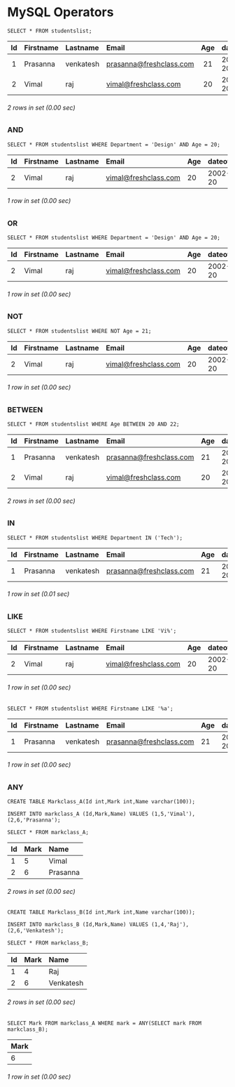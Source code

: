 # MySQL Operators

```syntax
SELECT * FROM studentslist;
```
| Id | Firstname | Lastname | Email                   | Age | dateofbirth | Department |
|:--:|:----------|:---------|:------------------------|:---:|:------------|:-----------|
|  1 | Prasanna  | venkatesh| prasanna@freshclass.com |  21 | 2001-01-20  | Tech       |
|  2 | Vimal     | raj      | vimal@freshclass.com    |  20 | 2002-01-20  | NULL       |

###### 2 rows in set (0.00 sec)

### AND

```syntax
SELECT * FROM studentslist WHERE Department = 'Design' AND Age = 20;
```
| Id | Firstname | Lastname | Email                | Age | dateofbirth | Department |
|:---|:----------|:---------|:---------------------|:----|:------------|:-----------|
|  2 | Vimal     | raj      | vimal@freshclass.com |  20 | 2002-01-20  | Design     |

###### 1 row in set (0.00 sec)

### OR

```syntax
SELECT * FROM studentslist WHERE Department = 'Design' AND Age = 20;
```
| Id | Firstname | Lastname | Email                | Age | dateofbirth | Department |
|:---|:----------|:---------|:---------------------|:----|:------------|:-----------|
|  2 | Vimal     | raj      | vimal@freshclass.com |  20 | 2002-01-20  | Design     |

###### 1 row in set (0.00 sec)

### NOT

```syntax
SELECT * FROM studentslist WHERE NOT Age = 21;
```
| Id | Firstname | Lastname | Email                | Age | dateofbirth | Department |
|:---|:----------|:---------|:---------------------|:----|:------------|:-----------|
|  2 | Vimal     | raj      | vimal@freshclass.com |  20 | 2002-01-20  | Design     |

###### 1 row in set (0.00 sec)

### BETWEEN

```syntax
SELECT * FROM studentslist WHERE Age BETWEEN 20 AND 22;
```
| Id | Firstname | Lastname | Email                   | Age | dateofbirth | Department |
|:---|:----------|:---------|:------------------------|:----|:------------|:-----------|
|  1 | Prasanna  | venkatesh| prasanna@freshclass.com |  21 | 2001-01-20  | Tech       |
|  2 | Vimal     | raj      | vimal@freshclass.com    |  20 | 2002-01-20  | Design     |

###### 2 rows in set (0.00 sec)

### IN

```syntax
SELECT * FROM studentslist WHERE Department IN ('Tech');
```
| Id | Firstname | Lastname | Email                   | Age | dateofbirth | Department |
|:---|:----------|:---------|:------------------------|:----|:------------|:-----------|
|  1 | Prasanna  | venkatesh| prasanna@freshclass.com |  21 | 2001-01-20  | Tech       |

###### 1 row in set (0.01 sec)

### LIKE

```syntax
SELECT * FROM studentslist WHERE Firstname LIKE 'Vi%';
```

| Id | Firstname | Lastname | Email                | Age | dateofbirth | Department |
|:---|:----------|:---------|:---------------------|:----|:------------|:-----------|
|  2 | Vimal     | raj      | vimal@freshclass.com |  20 | 2002-01-20  | Design     |

###### 1 row in set (0.00 sec)

```syntax
SELECT * FROM studentslist WHERE Firstname LIKE '%a';
```

| Id | Firstname | Lastname | Email                   | Age | dateofbirth | Department |
|:---|:----------|:---------|:------------------------|:----|:------------|:-----------|
|  1 | Prasanna  | venkatesh| prasanna@freshclass.com |  21 | 2001-01-20  | Tech       |

###### 1 row in set (0.00 sec)
### ANY
```syntax
CREATE TABLE Markclass_A(Id int,Mark int,Name varchar(100));
```
```syntax
INSERT INTO markclass_A (Id,Mark,Name) VALUES (1,5,'Vimal'),(2,6,'Prasanna');
```
```syntax
SELECT * FROM markclass_A;
```
| Id   | Mark | Name     |
|:-----|:-----|:---------|
|    1 |    5 | Vimal    |
|    2 |    6 | Prasanna |

###### 2 rows in set (0.00 sec)
```syntax
CREATE TABLE Markclass_B(Id int,Mark int,Name varchar(100));
```
```syntax
INSERT INTO markclass_B (Id,Mark,Name) VALUES (1,4,'Raj'),(2,6,'Venkatesh');
```
```syntax
SELECT * FROM markclass_B;
```
| Id   | Mark | Name      |
|:-----|:-----|:----------|
|    1 |    4 | Raj       |
|    2 |    6 | Venkatesh |

###### 2 rows in set (0.00 sec)

```syntax
SELECT Mark FROM markclass_A WHERE mark = ANY(SELECT mark FROM markclass_B);
```
| Mark |
|:-----|
|    6 |

###### 1 row in set (0.00 sec)